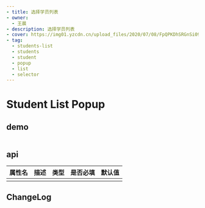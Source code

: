 ```yaml
---
- title: 选择学员列表
- owner:
  - 王晨
- description: 选择学员列表
- cover: https://img01.yzcdn.cn/upload_files/2020/07/08/FpQPKDhSRGnSi09HTSQ12TumKC7W.png
- tag:
  - students-list
  - students
  - student
  - popup
  - list
  - selector
---
```


# Student List Popup

## demo
```
```

## api
| 属性名  | 描述                 | 类型                                                  | 是否必填 | 默认值               |
| ------ | ------------------- | ---------------------------------------------------- | ------- | ------------------- |
|        |                     |                                                      |         |                     |

## ChangeLog

